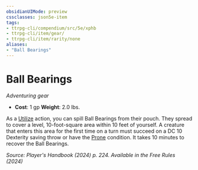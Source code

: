```yaml
---
obsidianUIMode: preview
cssclasses: json5e-item
tags:
- ttrpg-cli/compendium/src/5e/xphb
- ttrpg-cli/item/gear/
- ttrpg-cli/item/rarity/none
aliases: 
- "Ball Bearings"
---
```

# Ball Bearings
*Adventuring gear*  


- **Cost**: 1 gp
**Weight**: 2.0 lbs.

As a [Utilize](3-Compendium/rules/actions.md#Utilize) action, you can spill Ball Bearings from their pouch. They spread to cover a level, 10-foot-square area within 10 feet of yourself. A creature that enters this area for the first time on a turn must succeed on a DC 10 Dexterity saving throw or have the [Prone](3-Compendium/rules/conditions.md#Prone) condition. It takes 10 minutes to recover the Ball Bearings.

*Source: Player's Handbook (2024) p. 224. Available in the Free Rules (2024)*